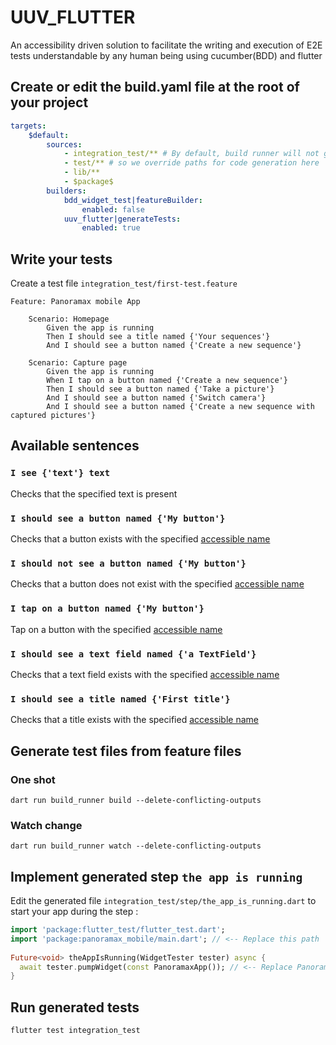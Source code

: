 
# UUV_FLUTTER
An accessibility driven solution to facilitate the writing and execution of E2E tests understandable by any human being using cucumber(BDD) and flutter

## Create or edit the build.yaml file at the root of your project
```yaml  
targets:  
	$default:  
		sources:  
			- integration_test/** # By default, build runner will not generate code in the integration folder  
			- test/** # so we override paths for code generation here  
			- lib/**  
			- $package$  
		builders:  
			bdd_widget_test|featureBuilder:  
				enabled: false  
			uuv_flutter|generateTests:  
				enabled: true  
```  

## Write your tests
Create a test file `integration_test/first-test.feature`
```gherkin  
Feature: Panoramax mobile App  
  
	Scenario: Homepage  
		Given the app is running  
		Then I should see a title named {'Your sequences'}  
		And I should see a button named {'Create a new sequence'}  
  
	Scenario: Capture page  
		Given the app is running  
		When I tap on a button named {'Create a new sequence'}  
		Then I should see a button named {'Take a picture'}  
		And I should see a button named {'Switch camera'}  
		And I should see a button named {'Create a new sequence with captured pictures'}  
```  

## Available sentences
### `I see {'text'} text`
Checks that the specified text is present

### `I should see a button named {'My button'}`
Checks that a button exists with the specified [accessible name](https://pub.dev/packages/flutter_finder_usercentric)

### `I should not see a button named {'My button'}`
Checks that a button does not exist with the specified [accessible name](https://pub.dev/packages/flutter_finder_usercentric)

### `I tap on a button named {'My button'}`
Tap on a button with the specified [accessible name](https://pub.dev/packages/flutter_finder_usercentric)

### `I should see a text field named {'a TextField'}`
Checks that a text field exists with the specified [accessible name](https://pub.dev/packages/flutter_finder_usercentric)

### `I should see a title named {'First title'}`
Checks that a title exists with the specified [accessible name](https://pub.dev/packages/flutter_finder_usercentric)

## Generate test files from feature files
### One shot
```shell  
dart run build_runner build --delete-conflicting-outputs
```  

### Watch change
```shell  
dart run build_runner watch --delete-conflicting-outputs
```

## Implement generated step `the app is running`
Edit the generated file `integration_test/step/the_app_is_running.dart` to start your app during the step :
```dart  
import 'package:flutter_test/flutter_test.dart';  
import 'package:panoramax_mobile/main.dart'; // <-- Replace this path  
  
Future<void> theAppIsRunning(WidgetTester tester) async {  
  await tester.pumpWidget(const PanoramaxApp()); // <-- Replace PanoramaxApp by your app  
}  
```

## Run generated tests
```shell  
flutter test integration_test
```
